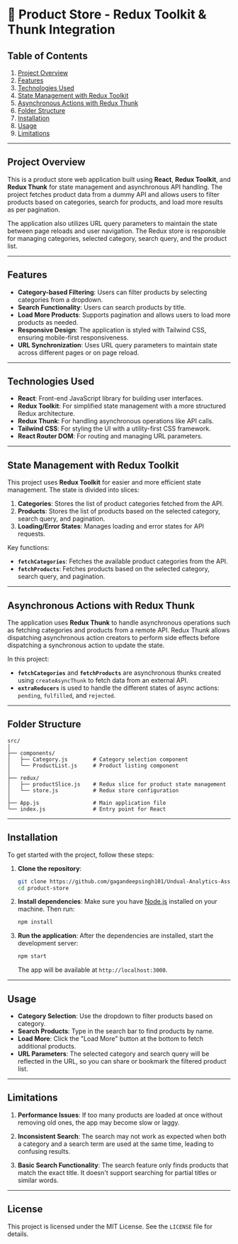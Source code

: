 # 🛒 Product Store - Redux Toolkit & Thunk Integration

## Table of Contents
1. [Project Overview](#project-overview)
2. [Features](#features)
3. [Technologies Used](#technologies-used)
4. [State Management with Redux Toolkit](#state-management-with-redux-toolkit)
5. [Asynchronous Actions with Redux Thunk](#asynchronous-actions-with-redux-thunk)
6. [Folder Structure](#folder-structure)
7. [Installation](#installation)
8. [Usage](#usage)
9. [Limitations](#limitations)
---

## Project Overview

This is a product store web application built using **React**, **Redux Toolkit**, and **Redux Thunk** for state management and asynchronous API handling. The project fetches product data from a dummy API and allows users to filter products based on categories, search for products, and load more results as per pagination.

The application also utilizes URL query parameters to maintain the state between page reloads and user navigation. The Redux store is responsible for managing categories, selected category, search query, and the product list.

---

## Features

- **Category-based Filtering**: Users can filter products by selecting categories from a dropdown.
- **Search Functionality**: Users can search products by title.
- **Load More Products**: Supports pagination and allows users to load more products as needed.
- **Responsive Design**: The application is styled with Tailwind CSS, ensuring mobile-first responsiveness.
- **URL Synchronization**: Uses URL query parameters to maintain state across different pages or on page reload.

---

## Technologies Used

- **React**: Front-end JavaScript library for building user interfaces.
- **Redux Toolkit**: For simplified state management with a more structured Redux architecture.
- **Redux Thunk**: For handling asynchronous operations like API calls.
- **Tailwind CSS**: For styling the UI with a utility-first CSS framework.
- **React Router DOM**: For routing and managing URL parameters.

---

## State Management with Redux Toolkit

This project uses **Redux Toolkit** for easier and more efficient state management. The state is divided into slices:

1. **Categories**: Stores the list of product categories fetched from the API.
2. **Products**: Stores the list of products based on the selected category, search query, and pagination.
3. **Loading/Error States**: Manages loading and error states for API requests.

Key functions:
- **`fetchCategories`**: Fetches the available product categories from the API.
- **`fetchProducts`**: Fetches products based on the selected category, search query, and pagination.

---

## Asynchronous Actions with Redux Thunk

The application uses **Redux Thunk** to handle asynchronous operations such as fetching categories and products from a remote API. Redux Thunk allows dispatching asynchronous action creators to perform side effects before dispatching a synchronous action to update the state.

In this project:
- **`fetchCategories`** and **`fetchProducts`** are asynchronous thunks created using `createAsyncThunk` to fetch data from an external API.
- **`extraReducers`** is used to handle the different states of async actions: `pending`, `fulfilled`, and `rejected`.

---

## Folder Structure

```
src/
│
├── components/
│   ├── Category.js        # Category selection component
│   └── ProductList.js     # Product listing component
│
├── redux/
│   ├── productSlice.js    # Redux slice for product state management
│   └── store.js           # Redux store configuration
│
├── App.js                 # Main application file
└── index.js               # Entry point for React
```

---

## Installation

To get started with the project, follow these steps:

1. **Clone the repository**:
   ```bash
   git clone https://github.com/gagandeepsingh101/Undual-Analytics-Assignment
   cd product-store
   ```

2. **Install dependencies**:
   Make sure you have [Node.js](https://nodejs.org/) installed on your machine. Then run:
   ```bash
   npm install
   ```

3. **Run the application**:
   After the dependencies are installed, start the development server:
   ```bash
   npm start
   ```

   The app will be available at `http://localhost:3000`.

---

## Usage

- **Category Selection**: Use the dropdown to filter products based on category.
- **Search Products**: Type in the search bar to find products by name.
- **Load More**: Click the "Load More" button at the bottom to fetch additional products.
- **URL Parameters**: The selected category and search query will be reflected in the URL, so you can share or bookmark the filtered product list.

---

## Limitations

1. **Performance Issues**: If too many products are loaded at once without removing old ones, the app may become slow or laggy.

2. **Inconsistent Search**: The search may not work as expected when both a category and a search term are used at the same time, leading to confusing results.

3. **Basic Search Functionality**: The search feature only finds products that match the exact title. It doesn't support searching for partial titles or similar words.

---
## License

This project is licensed under the MIT License. See the `LICENSE` file for details.
